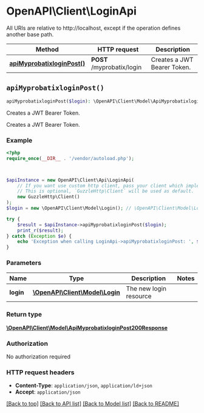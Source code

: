 # OpenAPI\Client\LoginApi

All URIs are relative to http://localhost, except if the operation defines another base path.

| Method | HTTP request | Description |
| ------------- | ------------- | ------------- |
| [**apiMyprobatixloginPost()**](LoginApi.md#apiMyprobatixloginPost) | **POST** /myprobatix/login | Creates a JWT Bearer Token. |


## `apiMyprobatixloginPost()`

```php
apiMyprobatixloginPost($login): \OpenAPI\Client\Model\ApiMyprobatixloginPost200Response
```

Creates a JWT Bearer Token.

Creates a JWT Bearer Token.

### Example

```php
<?php
require_once(__DIR__ . '/vendor/autoload.php');



$apiInstance = new OpenAPI\Client\Api\LoginApi(
    // If you want use custom http client, pass your client which implements `GuzzleHttp\ClientInterface`.
    // This is optional, `GuzzleHttp\Client` will be used as default.
    new GuzzleHttp\Client()
);
$login = new \OpenAPI\Client\Model\Login(); // \OpenAPI\Client\Model\Login | The new login resource

try {
    $result = $apiInstance->apiMyprobatixloginPost($login);
    print_r($result);
} catch (Exception $e) {
    echo 'Exception when calling LoginApi->apiMyprobatixloginPost: ', $e->getMessage(), PHP_EOL;
}
```

### Parameters

| Name | Type | Description  | Notes |
| ------------- | ------------- | ------------- | ------------- |
| **login** | [**\OpenAPI\Client\Model\Login**](../Model/Login.md)| The new login resource | |

### Return type

[**\OpenAPI\Client\Model\ApiMyprobatixloginPost200Response**](../Model/ApiMyprobatixloginPost200Response.md)

### Authorization

No authorization required

### HTTP request headers

- **Content-Type**: `application/json`, `application/ld+json`
- **Accept**: `application/json`

[[Back to top]](#) [[Back to API list]](../../README.md#endpoints)
[[Back to Model list]](../../README.md#models)
[[Back to README]](../../README.md)
